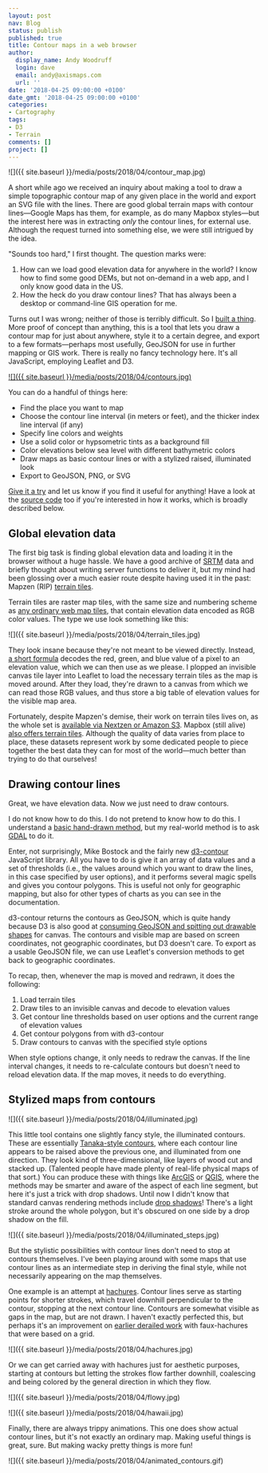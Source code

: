 ```yaml
---
layout: post
nav: Blog
status: publish
published: true
title: Contour maps in a web browser
author:
  display_name: Andy Woodruff
  login: dave
  email: andy@axismaps.com
  url: ''
date: '2018-04-25 09:00:00 +0100'
date_gmt: '2018-04-25 09:00:00 +0100'
categories:
- Cartography
tags:
- D3
- Terrain
comments: []
project: []
---
```


![]({{ site.baseurl }}/media/posts/2018/04/contour_map.jpg)

A short while ago we received an inquiry about making a tool to draw a simple topographic contour map of any given place in the world and export an SVG file with the lines. There are good global terrain maps with contour lines—Google Maps has them, for example, as do many Mapbox styles—but the interest here was in extracting *only* the contour lines, for external use. Although the request turned into something else, we were still intrigued by the idea.

"Sounds too hard," I first thought. The question marks were:

1. How can we load good elevation data for anywhere in the world? I know how to find some good DEMs, but not on-demand in a web app, and I only know good data in the US.
2. How the heck do you draw contour lines? That has always been a desktop or command-line GIS operation for me.

Turns out I was wrong; neither of those is terribly difficult. So I [built a thing](http://axismaps.github.io/contours). More proof of concept than anything, this is a tool that lets you draw a contour map for just about anywhere, style it to a certain degree, and export to a few formats—perhaps most usefully, GeoJSON for use in further mapping or GIS work. There is really no fancy technology here. It's all JavaScript, employing Leaflet and D3.

[![]({{ site.baseurl }}/media/posts/2018/04/contours.jpg)](http://axismaps.github.io/contours)

You can do a handful of things here:

- Find the place you want to map
- Choose the contour line interval (in meters or feet), and the thicker index line interval (if any)
- Specify line colors and weights
- Use a solid color or hypsometric tints as a background fill
- Color elevations below sea level with different bathymetric colors
- Draw maps as basic contour lines or with a stylized raised, illuminated look
- Export to GeoJSON, PNG, or SVG

[Give it a try](http://axismaps.github.io/contours) and let us know if you find it useful for anything! Have a look at the [source code](https://github.com/axismaps/contours) too if you're interested in how it works, which is broadly described below.

## Global elevation data

The first big task is finding global elevation data and loading it in the browser without a huge hassle. We have a good archive of [SRTM](https://www2.jpl.nasa.gov/srtm/) data and briefly thought about writing server functions to deliver it, but my mind had been glossing over a much easier route despite having used it in the past: Mapzen (RIP) [terrain tiles](https://mapzen.com/documentation/terrain-tiles/).

Terrain tiles are raster map tiles, with the same size and numbering scheme as [any ordinary web map tiles](https://en.wikipedia.org/wiki/Tiled_web_map), that contain elevation data encoded as RGB color values. The type we use look something like this:

![]({{ site.baseurl }}/media/posts/2018/04/terrain_tiles.jpg)

They look insane because they're not meant to be viewed directly. Instead, [a short formula](https://mapzen.com/documentation/terrain-tiles/formats/#terrarium) decodes the red, green, and blue value of a pixel to an elevation value, which we can then use as we please. I plopped an invisible canvas tile layer into Leaflet to load the necessary terrain tiles as the map is moved around. After they load, they're drawn to a canvas from which we can read those RGB values, and thus store a big table of elevation values for the visible map area.

Fortunately, despite Mapzen's demise, their work on terrain tiles lives on, as the whole set is [available via Nextzen or Amazon S3](https://www.nextzen.org/). Mapbox (still alive) [also offers terrain tiles](https://www.mapbox.com/help/access-elevation-data/). Although the quality of data varies from place to place, these datasets represent work by some dedicated people to piece together the best data they can for most of the world—much better than trying to do that ourselves!

## Drawing contour lines

Great, we have elevation data. Now we just need to draw contours.

I do not know how to do this. I do not pretend to know how to do this. I understand a [basic hand-drawn method](https://www.e-education.psu.edu/natureofgeoinfo/c7_p6.html), but my real-world method is to ask [GDAL](http://www.gdal.org/gdal_contour.html) to do it.

Enter, not surprisingly, Mike Bostock and the fairly new [d3-contour](https://github.com/d3/d3-contour) JavaScript library. All you have to do is give it an array of data values and a set of thresholds (i.e., the values around which you want to draw the lines, in this case specified by user options), and it performs several magic spells and gives you contour polygons. This is useful not only for geographic mapping, but also for other types of charts as you can see in the documentation.

d3-contour returns the contours as GeoJSON, which is quite handy because D3 is also good at [consuming GeoJSON and spitting out drawable shapes](https://github.com/d3/d3-geo#paths) for canvas. The contours and visible map are based on screen coordinates, not geographic coordinates, but D3 doesn't care. To export as a usable GeoJSON file, we can use Leaflet's conversion methods to get back to geographic coordinates.

To recap, then, whenever the map is moved and redrawn, it does the following:

1. Load terrain tiles
2. Draw tiles to an invisible canvas and decode to elevation values
3. Get contour line thresholds based on user options and the current range of elevation values
4. Get contour polygons from with d3-contour
5. Draw contours to canvas with the specified style options

When style options change, it only needs to redraw the canvas. If the line interval changes, it needs to re-calculate contours but doesn't need to reload elevation data. If the map moves, it needs to do everything.

## Stylized maps from contours

![]({{ site.baseurl }}/media/posts/2018/04/illuminated.jpg)

This little tool contains one slightly fancy style, the illuminated contours. These are essentially [Tanaka-style contours](http://wiki.gis.com/wiki/index.php/Tanaka_contours), where each contour line appears to be raised above the previous one, and illuminated from one direction. They look kind of three-dimensional, like layers of wood cut and stacked up. (Talented people have made plenty of real-life physical maps of that sort.) You can produce these with things like [ArcGIS](http://carto.maps.arcgis.com/apps/MapJournal/index.html?appid=415ca449ea6c4d9397c975139abd45fe) or [QGIS](https://anitagraser.com/2015/05/24/how-to-create-illuminated-contours-tanaka-style/), where the methods may be smarter and aware of the aspect of each line segment, but here it's just a trick with drop shadows. Until now I didn't know that standard canvas rendering methods include [drop shadows](https://www.html5canvastutorials.com/advanced/html5-canvas-shadow-offset-tutorial/)! There's a light stroke around the whole polygon, but it's obscured on one side by a drop shadow on the fill.

![]({{ site.baseurl }}/media/posts/2018/04/illuminated_steps.jpg)

But the stylistic possibilities with contour lines don't need to stop at contours themselves. I've been playing around with some maps that use contour lines as an intermediate step in deriving the final style, while not necessarily appearing on the map themselves.

One example is an attempt at [hachures](https://en.wikipedia.org/wiki/Hachure_map). Contour lines serve as starting points for shorter strokes, which travel downhill perpendicular to the contour, stopping at the next contour line. Contours are somewhat visible as gaps in the map, but are not drawn. I haven't exactly perfected this, but perhaps it's an improvement on [earlier derailed work](http://andywoodruff.com/blog/hachures-and-sketchy-relief-maps/) with faux-hachures that were based on a grid.

![]({{ site.baseurl }}/media/posts/2018/04/hachures.jpg)

Or we can get carried away with hachures just for aesthetic purposes, starting at contours but letting the strokes flow farther downhill, coalescing and being colored by the general direction in which they flow.

![]({{ site.baseurl }}/media/posts/2018/04/flowy.jpg)

![]({{ site.baseurl }}/media/posts/2018/04/hawaii.jpg)

Finally, there are always trippy animations. This one does show actual contour lines, but it's not exactly an ordinary map. Making useful things is great, sure. But making wacky pretty things is more fun!

![]({{ site.baseurl }}/media/posts/2018/04/animated_contours.gif)

<!--img src="/media/posts/2018/03/hpi_functionality.png" alt="Functionality Flow Chart" style="max-height: none"-->
